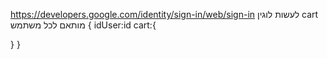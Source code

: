 https://developers.google.com/identity/sign-in/web/sign-in
לעשות לוגין
cart מותאם לכל משתמש
{
idUser:id
cart:{

}
}
